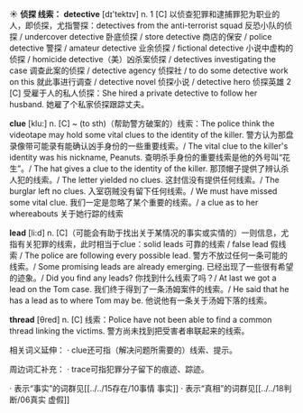 ☀ <span class="category">**侦探 线索：**</span>
<span class="vocabulary">**detective**</span> [dɪ'tektɪv] 
<span class="definition">n. 1 [C] 以侦查犯罪和逮捕罪犯为职业的人，即侦探，尤指警探：</span>detectives from the anti-terrorist squad 反恐小队的侦探 / undercover detective 卧底侦探 / store detective 商店的保安 / police detective 警探 / amateur detective 业余侦探 / fictional detective 小说中虚构的侦探 / homicide detective（美）凶杀案侦探 / detectives investigating the case 调查此案的侦探 / detective agency 侦探社 / to do some detective work on this 就此事进行调查 / detective novel 侦探小说 / detective hero 侦探英雄 <span class="definition">2 [C] 受雇于人的私人侦探：</span>She hired a private detective to follow her husband. 她雇了个私家侦探跟踪丈夫。
           
<span class="vocabulary">**clue**</span> [klu:]
<span class="definition">n. [C] ~ (to sth)（帮助警方破案的）线索：</span>The police think the videotape may hold some vital clues to the identity of the killer. 警方认为那盘录像带可能录有能确认凶手身份的一些重要线索。/ The vital clue to the killer's identity was his nickname, Peanuts. 查明杀手身份的重要线索是他的外号叫“花生”。/ The hat gives a clue to the identity of the killer. 那顶帽子提供了辨认杀人犯的线索。/ The letter yielded no clues. 这封信没有提供任何线索。/ The burglar left no clues. 入室窃贼没有留下任何线索。/ We must have missed some vital clue. 我们一定是忽略了某个重要的线索。/ a clue as to her whereabouts 关于她行踪的线索

<span class="vocabulary">**lead**</span> [li:d] 
<span class="definition">n. [C]（可能会有助于找出关于某情况的事实或实情的）一则信息，尤指有关犯罪的线索，此时相当于clue：</span>solid leads 可靠的线索 / false lead 假线索 / The police are following every possible lead. 警方不放过任何一条可能的线索。/ Some promising leads are already emerging. 已经出现了一些很有希望的迹象。/ Did you find any leads? 你找到什么线索了吗？/ At last we got a lead on the Tom case. 我们终于得到了一条汤姆案件的线索。/ He said that he has a lead as to where Tom may be. 他说他有一条关于汤姆下落的线索。

<span class="vocabulary">**thread**</span> [θred] 
<span class="definition">n. [C] 线索：</span>Police have not been able to find a common thread linking the victims. 警方尚未找到把受害者串联起来的线索。

相关词义延伸：
· clue还可指（解决问题所需要的）线索、提示。

周边词汇补充：
· trace可指犯罪分子留下的痕迹、踪迹。

· 表示“事实”的词群见[[../../15存在/10事情 事实]]
· 表示“真相”的词群见[[../../18判断/06真实 虚假]]
